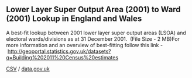 ## Lower Layer Super Output Area (2001) to Ward (2001) Lookup in England and Wales

A best-fit lookup between 2001 lower layer super output areas (LSOA) and electoral wards/divisions as at 31 December 2001.  (File Size - 2 MB)For more information and an overview of best-fitting follow this link - http://geoportal.statistics.gov.uk/datasets?q=Building%202011%20Census%20estimates

[CSV](../csv/121.csv) / [data.gov.uk](https://data.gov.uk/dataset/fe6e0ebc-8def-4cc6-a228-1968ccca3dd2/lower-layer-super-output-area-2001-to-ward-2001-lookup-in-england-and-wales)

